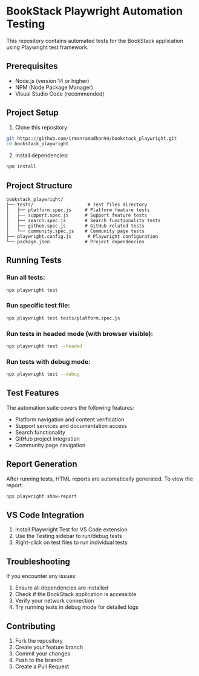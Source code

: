 # BookStack Playwright Automation Testing

This repository contains automated tests for the BookStack application using Playwright test framework.

## Prerequisites

- Node.js (version 14 or higher)
- NPM (Node Package Manager)
- Visual Studio Code (recommended)

## Project Setup

1. Clone this repository:
```bash
git https://github.com/irmanramadhan94/bookstack_playwright.git
cd bookstack_playwright
```

2. Install dependencies:
```bash
npm install
```

## Project Structure

```
bookstack_playwright/
├── tests/                    # Test files directory
│   ├── platform.spec.js     # Platform feature tests
│   ├── support.spec.js      # Support feature tests
│   ├── search.spec.js       # Search functionality tests
│   ├── github.spec.js       # GitHub related tests
│   └── community.spec.js    # Community page tests
├── playwright.config.js      # Playwright configuration
└── package.json             # Project dependencies
```

## Running Tests

### Run all tests:
```bash
npx playwright test
```

### Run specific test file:
```bash
npx playwright test tests/platform.spec.js
```

### Run tests in headed mode (with browser visible):
```bash
npx playwright test --headed
```

### Run tests with debug mode:
```bash
npx playwright test --debug
```

## Test Features

The automation suite covers the following features:
- Platform navigation and content verification
- Support services and documentation access
- Search functionality
- GitHub project integration
- Community page navigation

## Report Generation

After running tests, HTML reports are automatically generated. To view the report:
```bash
npx playwright show-report
```

## VS Code Integration

1. Install Playwright Test for VS Code extension
2. Use the Testing sidebar to run/debug tests
3. Right-click on test files to run individual tests

## Troubleshooting

If you encounter any issues:
1. Ensure all dependencies are installed
2. Check if the BookStack application is accessible
3. Verify your network connection
4. Try running tests in debug mode for detailed logs

## Contributing

1. Fork the repository
2. Create your feature branch
3. Commit your changes
4. Push to the branch
5. Create a Pull Request